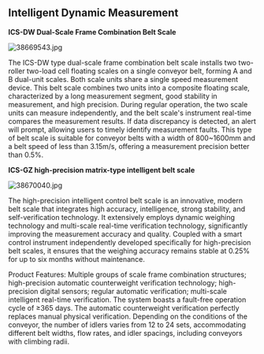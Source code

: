 ## Intelligent Dynamic Measurement

**ICS-DW Dual-Scale Frame Combination Belt Scale**

![38669543.jpg](https://i.postimg.cc/SQfXd2db/38669543.jpg)

The ICS-DW type dual-scale frame combination belt scale installs two two-roller two-load cell floating scales on a single conveyor belt, forming A and B dual-unit scales. Both scale units share a single speed measurement device. This belt scale combines two units into a composite floating scale, characterized by a long measurement segment, good stability in measurement, and high precision. During regular operation, the two scale units can measure independently, and the belt scale's instrument real-time compares the measurement results. If data discrepancy is detected, an alert will prompt, allowing users to timely identify measurement faults. This type of belt scale is suitable for conveyor belts with a width of 800~1600mm and a belt speed of less than 3.15m/s, offering a measurement precision better than 0.5%.

**ICS-GZ high-precision matrix-type intelligent belt scale**

![38670040.jpg](https://i.postimg.cc/NGdsL1bF/38670040.jpg)

The high-precision intelligent control belt scale is an innovative, modern belt scale that integrates high accuracy, intelligence, strong stability, and self-verification technology. It extensively employs dynamic weighing technology and multi-scale real-time verification technology, significantly improving the measurement accuracy and quality. Coupled with a smart control instrument independently developed specifically for high-precision belt scales, it ensures that the weighing accuracy remains stable at 0.25% for up to six months without maintenance.

Product Features: Multiple groups of scale frame combination structures; high-precision automatic counterweight verification technology; high-precision digital sensors; regular automatic verification; multi-scale intelligent real-time verification. The system boasts a fault-free operation cycle of ≥365 days. The automatic counterweight verification perfectly replaces manual physical verification. Depending on the conditions of the conveyor, the number of idlers varies from 12 to 24 sets, accommodating different belt widths, flow rates, and idler spacings, including conveyors with climbing radii.
